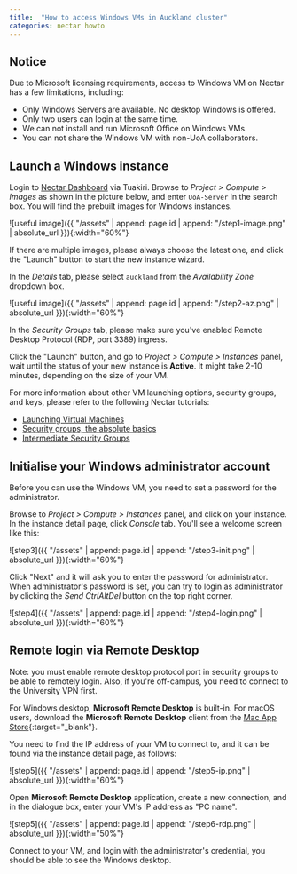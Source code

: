 ```yaml
---
title:  "How to access Windows VMs in Auckland cluster"
categories: nectar howto
---
```


## Notice

Due to Microsoft licensing requirements, access to Windows VM on Nectar has a few limitations, including:
- Only Windows Servers are available. No desktop Windows is offered.
- Only two users can login at the same time.
- We can not install and run Microsoft Office on Windows VMs.
- You can not share the Windows VM with non-UoA collaborators.

## Launch a Windows instance

Login to [Nectar Dashboard](https://dashboard.rc.nectar.org.au/) via Tuakiri. Browse to *Project > Compute > Images* as shown in the picture below, and enter `UoA-Server` in the search box. You will find the prebuilt images for Windows instances.

![useful image]({{ "/assets" | append: page.id | append: "/step1-image.png" | absolute_url }}){:width="60%"}

If there are multiple images, please always choose the latest one, and click the "Launch" button to start the new instance wizard.

In the *Details* tab, please select `auckland` from the *Availability Zone* dropdown box.

![useful image]({{ "/assets" | append: page.id | append: "/step2-az.png" | absolute_url }}){:width="60%"}

In the *Security Groups* tab, please make sure you've enabled Remote Desktop Protocol (RDP, port 3389) ingress. 

Click the "Launch" button, and go to *Project > Compute > Instances* panel, wait until the status of your new instance is **Active**. It might take 2-10 minutes, depending on the size of your VM. 

For more information about other VM launching options, security groups, and keys, please refer to the following Nectar tutorials:

- [Launching Virtual Machines](https://tutorials.rc.nectar.org.au/launching-virtual-machines/01-overview)
- [Security groups, the absolute basics](https://tutorials.rc.nectar.org.au/sec-groups-101/01-overview)
- [Intermediate Security Groups](https://tutorials.rc.nectar.org.au/intermediate-security-groups/01-overview)


## Initialise your Windows administrator account

Before you can use the Windows VM, you need to set a password for the administrator.

Browse to *Project > Compute > Instances* panel, and click on your instance. In the instance detail page, click *Console* tab. You'll see a welcome screen like this:

![step3]({{ "/assets" | append: page.id | append: "/step3-init.png" | absolute_url }}){:width="60%"}

Click "Next" and it will ask you to enter the password for administrator. When administrator's password is set, you can try to login as administrator by clicking the *Send CtrlAltDel* button on the top right corner.

![step4]({{ "/assets" | append: page.id | append: "/step4-login.png" | absolute_url }}){:width="60%"}

## Remote login via Remote Desktop

Note: you must enable remote desktop protocol port in security groups to be able to remotely login. Also, if you're off-campus, you need to connect to the University VPN first. 

For Windows desktop, **Microsoft Remote Desktop** is built-in. For macOS users, download the **Microsoft Remote Desktop** client from the [Mac App Store](https://itunes.apple.com/us/app/microsoft-remote-desktop/id1295203466?mt=12){:target="_blank"}.

You need to find the IP address of your VM to connect to, and it can be found via the instance detail page, as follows:

![step5]({{ "/assets" | append: page.id | append: "/step5-ip.png" | absolute_url }}){:width="60%"}

Open **Microsoft Remote Desktop** application, create a new connection, and in the dialogue box, enter your VM's IP address as "PC name".

![step5]({{ "/assets" | append: page.id | append: "/step6-rdp.png" | absolute_url }}){:width="50%"}

Connect to your VM, and login with the administrator's credential, you should be able to see the Windows desktop.

